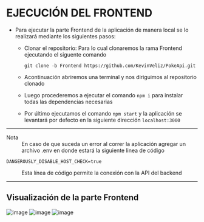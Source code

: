# EJECUCIÓN DEL FRONTEND
- Para ejecutar la parte Frontend de la aplicación de manera local se lo realizará mediante los siguientes pasos:
  
  - Clonar el repositorio: Para lo cual clonaremos la rama Frontend ejecutando el siguente comando
     ```
     git clone -b Frontend https://github.com/KevinVeliz/PokeApi.git
     ```
   - Acontinuación abriremos una terminal y nos diriguimos al repositorio clonado
 
    - Luego procederemos a ejecutar el comando   ``` npm i ```  para instalar todas las dependencias necesarias
    
    - Por último ejecutamos el comando   ```npm start``` y la aplicación se levantará por defecto en la siguiente dirección   ```localhost:3000``` 
   
---
<dl>
  <dt>Nota</dt>
  <dd>En caso de que suceda un error al correr la aplicación agregar un archivo .env en donde estará la siguiente linea de código</dd>
</dl>

  ```
  DANGEROUSLY_DISABLE_HOST_CHECK=true
  ```
<dl><dd>Esta línea de código permite la conexión con la API del backend</dd></dl>

---   

## Visualización de la parte Frontend
![image](https://user-images.githubusercontent.com/65980001/197460237-2719bf74-74f8-4903-a6ed-de7654e3dec4.png)
![image](https://user-images.githubusercontent.com/65980001/197466306-6a1695ee-1fa2-4c83-a0db-a81ed317d1e9.png)
![image](https://user-images.githubusercontent.com/65980001/197466343-f45cbbe5-2a0c-48a0-a6a9-31bdf9c54b71.png)

